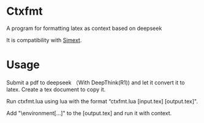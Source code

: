 # Ctxfmt

A program for formatting latex as context based on deepseek

It is compatibility with [Simext](https://github.com/EIPIofficial/Simext).

# Usage

Submit a pdf to deepseek （With DeepThink(R1)) and let it convert it to latex. Create a tex document to copy it.

Run ctxfmt.lua using lua with the format “ctxfmt.lua [input.tex] [output.tex]".

Add "\environment[...]" to the [output.tex] and run it with context.
